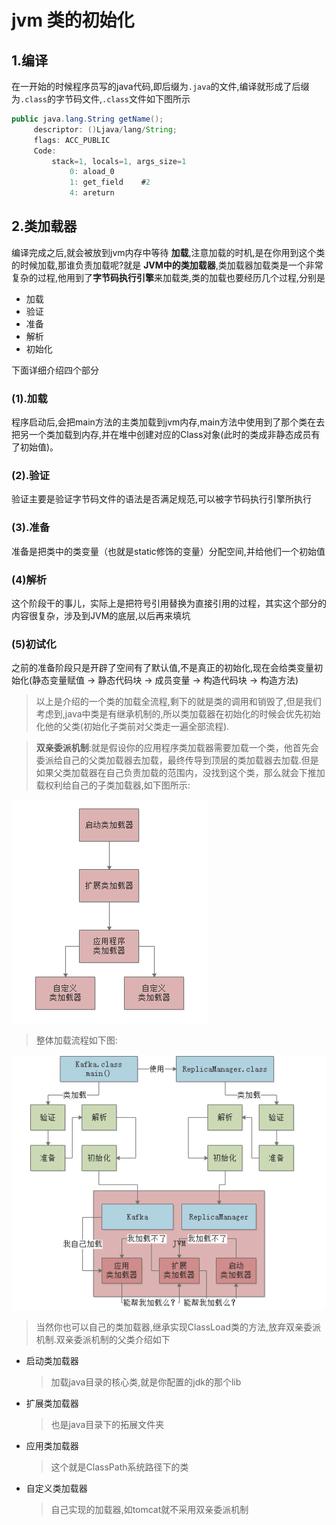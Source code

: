 # jvm 类的初始化

## 1.编译
在一开始的时候程序员写的java代码,即后缀为`.java`的文件,编译就形成了后缀为`.class`的字节码文件,`.class`文件如下图所示
```java
public java.lang.String getName();
     descriptor: ()Ljava/lang/String;
     flags: ACC_PUBLIC
     Code:
         stack=1, locals=1, args_size=1
             0: aload_0
             1: get_field    #2
             4: areturn
```
## 2.类加载器
编译完成之后,就会被放到jvm内存中等待 **加载**,注意加载的时机,是在你用到这个类的时候加载,那谁负责加载呢?就是 **JVM中的类加载器**,类加载器加载类是一个非常复杂的过程,他用到了**字节码执行引擎**来加载类,类的加载也要经历几个过程,分别是
* 加载
* 验证
* 准备
* 解析
* 初始化
  
下面详细介绍四个部分

### (1).加载
程序启动后,会把main方法的主类加载到jvm内存,main方法中使用到了那个类在去把另一个类加载到内存,并在堆中创建对应的Class对象(此时的类成非静态成员有了初始值)。
### (2).验证
验证主要是验证字节码文件的语法是否满足规范,可以被字节码执行引擎所执行
### (3).准备
准备是把类中的类变量（也就是static修饰的变量）分配空间,并给他们一个初始值

### (4)解析
这个阶段干的事儿，实际上是把符号引用替换为直接引用的过程，其实这个部分的内容很复杂，涉及到JVM的底层,以后再来填坑

### (5)初试化
之前的准备阶段只是开辟了空间有了默认值,不是真正的初始化,现在会给类变量初始化(​ 静态变量赋值 -> 静态代码块 -> 成员变量 -> 构造代码块 -> 构造方法)

>以上是介绍的一个类的加载全流程,剩下的就是类的调用和销毁了,但是我们考虑到,java中类是有继承机制的,所以类加载器在初始化的时候会优先初始化他的父类(初始化子类前对父类走一遍全部流程).

>**双亲委派机制**:就是假设你的应用程序类加载器需要加载一个类，他首先会委派给自己的父类加载器去加载，最终传导到顶层的类加载器去加载.但是如果父类加载器在自己负责加载的范围内，没找到这个类，那么就会下推加载权利给自己的子类加载器,如下图所示:

![](https://raw.githubusercontent.com/Haiyang-coder/ImageRepository/main/202210191035489.png)

>整体加载流程如下图:

![](https://raw.githubusercontent.com/Haiyang-coder/ImageRepository/main/image-20220913152526157.png)

>当然你也可以自己的类加载器,继承实现ClassLoad类的方法,放弃双亲委派机制.双亲委派机制的父类介绍如下
* 启动类加载器
  > 加载java目录的核心类,就是你配置的jdk的那个lib
* 扩展类加载器
  >也是java目录下的拓展文件夹
* 应用类加载器
  >这个就是ClassPath系统路径下的类
* 自定义类加载器
  >自己实现的加载器,如tomcat就不采用双亲委派机制
